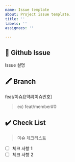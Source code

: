 ```yaml
---
name: Issue template
about: Project issue template.
title: ''
labels: ''
assignees: ''

---
```


## 📝 Github Issue
Issue 설명


## 🖍️ Branch
feat/이슈요약#[이슈번호]
> ex) feat/member#0


## ✔️ Check List
> 이슈 체크리스트

- [ ] 체크 사항 1
- [ ] 체크 사항 2

